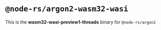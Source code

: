 # `@node-rs/argon2-wasm32-wasi`

This is the **wasm32-wasi-preview1-threads** binary for `@node-rs/argon2`
